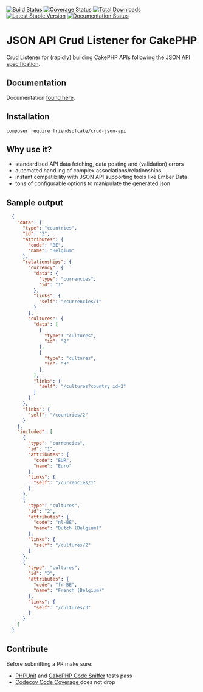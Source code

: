 [![Build Status](https://img.shields.io/travis/FriendsOfCake/crud-json-api/master.svg?style=flat-square)](https://travis-ci.org/FriendsOfCake/crud-json-api)
[![Coverage Status](https://img.shields.io/codecov/c/github/FriendsOfCake/crud-json-api.svg?style=flat-square)](https://codecov.io/github/FriendsOfCake/crud-json-api)
[![Total Downloads](https://img.shields.io/packagist/dt/FriendsOfCake/crud-json-api.svg?style=flat-square)](https://packagist.org/packages/FriendsOfCake/crud-json-api)
[![Latest Stable Version](https://img.shields.io/packagist/v/FriendsOfCake/crud-json-api.svg?style=flat-square)](https://packagist.org/packages/FriendsOfCake/crud-json-api)
[![Documentation Status](https://readthedocs.org/projects/crud-json-api/badge?style=flat-square)](https://crud-json-api.readthedocs.org)

# JSON API Crud Listener for CakePHP

Crud Listener for (rapidly) building CakePHP APIs following the
[JSON API specification](http://jsonapi.org/).

## Documentation
Documentation [found here](https://crud-json-api.readthedocs.io/).

## Installation

```
composer require friendsofcake/crud-json-api
```

## Why use it?

- standardized API data fetching, data posting and (validation) errors
- automated handling of complex associations/relationships
- instant compatibility with JSON API supporting tools like Ember Data
- tons of configurable options to manipulate the generated json

## Sample output

```json
  {
    "data": {
      "type": "countries",
      "id": "2",
      "attributes": {
        "code": "BE",
        "name": "Belgium"
      },
      "relationships": {
        "currency": {
          "data": {
            "type": "currencies",
            "id": "1"
          },
          "links": {
            "self": "/currencies/1"
          }
        },
        "cultures": {
          "data": [
            {
              "type": "cultures",
              "id": "2"
            },
            {
              "type": "cultures",
              "id": "3"
            }
          ],
          "links": {
            "self": "/cultures?country_id=2"
          }
        }
      },
      "links": {
        "self": "/countries/2"
      }
    },
    "included": [
      {
        "type": "currencies",
        "id": "1",
        "attributes": {
          "code": "EUR",
          "name": "Euro"
        },
        "links": {
          "self": "/currencies/1"
        }
      },
      {
        "type": "cultures",
        "id": "2",
        "attributes": {
          "code": "nl-BE",
          "name": "Dutch (Belgium)"
        },
        "links": {
          "self": "/cultures/2"
        }
      },
      {
        "type": "cultures",
        "id": "3",
        "attributes": {
          "code": "fr-BE",
          "name": "French (Belgium)"
        },
        "links": {
          "self": "/cultures/3"
        }
      }
    ]
  }
```

## Contribute

Before submitting a PR make sure:

- [PHPUnit](http://book.cakephp.org/3.0/en/development/testing.html#running-tests)
and [CakePHP Code Sniffer](https://github.com/cakephp/cakephp-codesniffer) tests pass
- [Codecov Code Coverage ](https://codecov.io/github/FriendsOfCake/crud-json-api) does not drop
